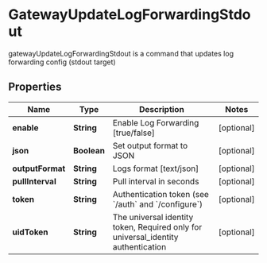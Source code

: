 

# GatewayUpdateLogForwardingStdout

gatewayUpdateLogForwardingStdout is a command that updates log forwarding config (stdout target)

## Properties

Name | Type | Description | Notes
------------ | ------------- | ------------- | -------------
**enable** | **String** | Enable Log Forwarding [true/false] |  [optional]
**json** | **Boolean** | Set output format to JSON |  [optional]
**outputFormat** | **String** | Logs format [text/json] |  [optional]
**pullInterval** | **String** | Pull interval in seconds |  [optional]
**token** | **String** | Authentication token (see &#x60;/auth&#x60; and &#x60;/configure&#x60;) |  [optional]
**uidToken** | **String** | The universal identity token, Required only for universal_identity authentication |  [optional]



